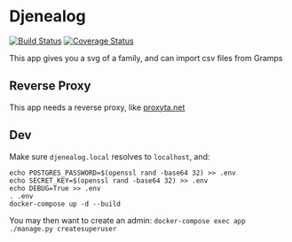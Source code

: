 # Djenealog
[![Build Status](https://travis-ci.org/nim65s/djenealog.svg?branch=master)](https://travis-ci.org/nim65s/djenealog)
[![Coverage Status](https://coveralls.io/repos/github/nim65s/djenealog/badge.svg?branch=master)](https://coveralls.io/github/nim65s/djenealog?branch=master)

This app gives you a svg of a family, and can import csv files from Gramps

## Reverse Proxy

This app needs a reverse proxy, like [proxyta.net](https://framagit.org/nim65s/proxyta.net)

## Dev

Make sure `djenealog.local` resolves to `localhost`, and:

```
echo POSTGRES_PASSWORD=$(openssl rand -base64 32) >> .env
echo SECRET_KEY=$(openssl rand -base64 32) >> .env
echo DEBUG=True >> .env
. .env
docker-compose up -d --build
```

You may then want to create an admin: `docker-compose exec app ./manage.py createsuperuser`
